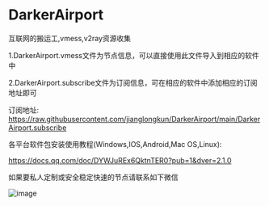 # DarkerAirport
互联网的搬运工,vmess,v2ray资源收集

1.DarkerAirport.vmess文件为节点信息，可以直接使用此文件导入到相应的软件中

2.DarkerAirport.subscribe文件为订阅信息，可在相应的软件中添加相应的订阅地址即可

订阅地址:
https://raw.githubusercontent.com/jianglongkun/DarkerAirport/main/DarkerAirport.subscribe

各平台软件包安装使用教程(Windows,IOS,Android,Mac OS,Linux):

https://docs.qq.com/doc/DYWJuREx6QktnTER0?pub=1&dver=2.1.0

如果要私人定制或安全稳定快速的节点请联系如下微信


![image](https://github.com/jianglongkun/DarkerAirport/blob/main/darker.jpg?raw=true)
